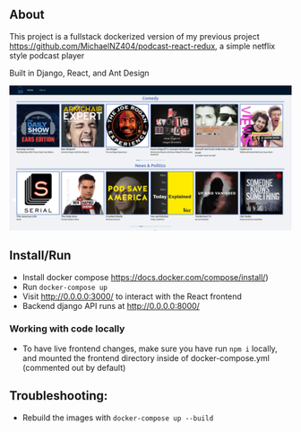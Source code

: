 ## About
This project is a fullstack dockerized version of my previous project https://github.com/MichaelNZ404/podcast-react-redux, a simple netflix style podcast player 

Built in Django, React, and Ant Design

![homepage](readme.png "Homepage")

## Install/Run
- Install docker compose https://docs.docker.com/compose/install/)
- Run `docker-compose up`
- Visit http://0.0.0.0:3000/ to interact with the React frontend
- Backend django API runs at http://0.0.0.0:8000/

### Working with code locally
- To have live frontend changes, make sure you have run `npm i` locally, and mounted the frontend directory inside of docker-compose.yml (commented out by    default)

## Troubleshooting:
- Rebuild the images with `docker-compose up --build`